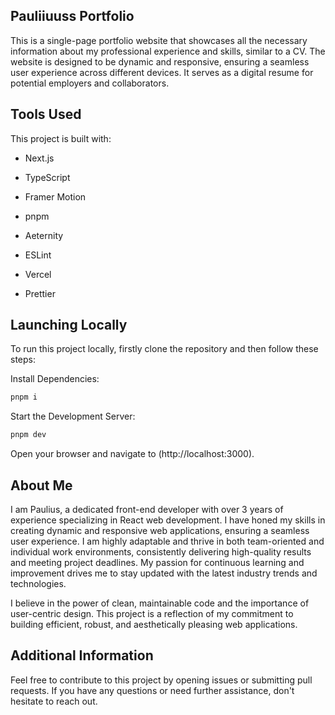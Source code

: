 ## Pauliiuuss Portfolio

This is a single-page portfolio website that showcases all the necessary information about my professional experience and skills, similar to a CV. The website is designed to be dynamic and responsive, ensuring a seamless user experience across different devices. It serves as a digital resume for potential employers and collaborators.

## Tools Used

This project is built with:

- Next.js

- TypeScript
  
- Framer Motion

- pnpm
  
- Aeternity

- ESLint

- Vercel

- Prettier


## Launching Locally
To run this project locally, firstly clone the repository and then follow these steps:

Install Dependencies:

```bash
pnpm i
```

Start the Development Server:

```bash
pnpm dev
```

Open your browser and navigate to (http://localhost:3000).

## About Me

I am Paulius, a dedicated front-end developer with over 3 years of experience specializing in React web development. I have honed my skills in creating dynamic and responsive web applications, ensuring a seamless user experience. I am highly adaptable and thrive in both team-oriented and individual work environments, consistently delivering high-quality results and meeting project deadlines. My passion for continuous learning and improvement drives me to stay updated with the latest industry trends and technologies.

I believe in the power of clean, maintainable code and the importance of user-centric design. This project is a reflection of my commitment to building efficient, robust, and aesthetically pleasing web applications.

## Additional Information

Feel free to contribute to this project by opening issues or submitting pull requests. If you have any questions or need further assistance, don't hesitate to reach out.






